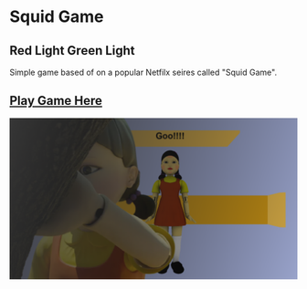 # Squid Game
## Red Light Green Light

Simple game based of on a popular Netfilx seires called "Squid Game".

## [Play Game Here](https://0shuvo0.github.io/squidgame/)


[![image](img/preview.png)](https://youtu.be/7bTuSZ94F6A)
